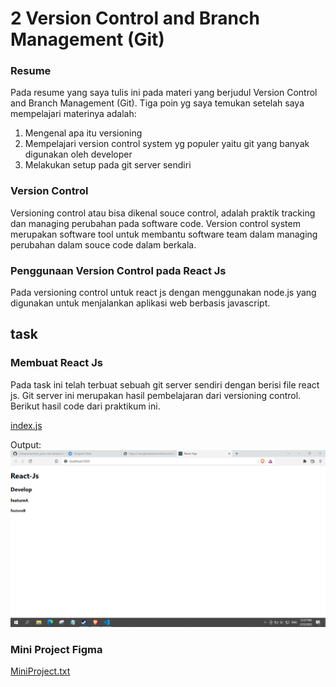 # 2 Version Control and Branch Management (Git)
### Resume
Pada resume yang saya tulis ini pada materi yang berjudul Version Control and Branch Management (Git).
Tiga poin yg saya temukan setelah saya mempelajari materinya adalah:
1. Mengenal apa itu versioning
2. Mempelajari version control system yg populer yaitu git yang banyak digunakan oleh developer
3. Melakukan setup pada git server sendiri

### Version Control
Versioning control atau bisa dikenal souce control, adalah praktik tracking dan managing perubahan pada software code.
Version control system merupakan software tool untuk membantu software team dalam managing perubahan dalam souce code dalam berkala.

### Penggunaan Version Control pada React Js
Pada versioning control untuk react js dengan menggunakan node.js yang digunakan untuk menjalankan aplikasi web berbasis javascript.

## task
### Membuat React Js
Pada task ini telah terbuat sebuah git server sendiri dengan berisi file react js. Git server ini merupakan hasil pembelajaran dari versioning control.
Berikut hasil code dari praktikum ini.

[index.js](./praktikum/web-react-saya/src/index.js)

Output:
![reactjs](./screenshot/4.PNG)

### Mini Project Figma

[MiniProject.txt](./praktikum/MiniProject.txt)
